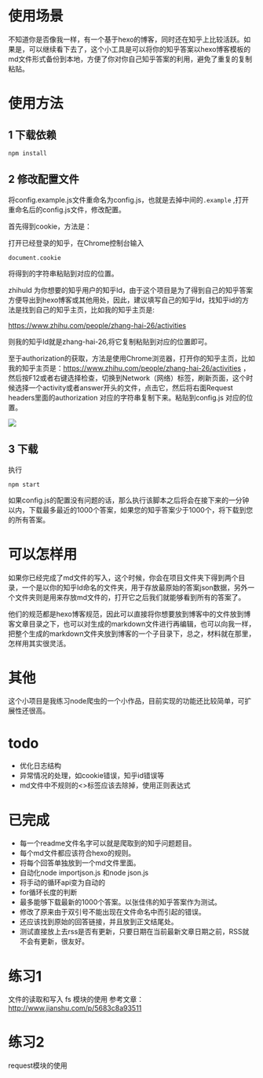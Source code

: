 # 使用场景

不知道你是否像我一样，有一个基于hexo的博客，同时还在知乎上比较活跃。如果是，可以继续看下去了，这个小工具是可以将你的知乎答案以hexo博客模板的md文件形式备份到本地，方便了你对你自己知乎答案的利用，避免了重复的复制粘贴。



# 使用方法




## 1 下载依赖

```
npm install 
```

## 2 修改配置文件



将config.example.js文件重命名为config.js，也就是去掉中间的```.example``` ,打开重命名后的config.js文件，修改配置。

首先得到cookie，方法是：

打开已经登录的知乎，在Chrome控制台输入

```
document.cookie
```

将得到的字符串粘贴到对应的位置。

zhihuId 为你想要的知乎用户的知乎Id，由于这个项目是为了得到自己的知乎答案方便导出到hexo博客或其他用处，因此，建议填写自己的知乎Id，找知乎id的方法是找到自己的知乎主页，比如我的知乎主页是:

https://www.zhihu.com/people/zhang-hai-26/activities

则我的知乎Id就是zhang-hai-26,将它复制粘贴到对应的位置即可。


至于authorization的获取，方法是使用Chrome浏览器，打开你的知乎主页，比如我的知乎主页是：https://www.zhihu.com/people/zhang-hai-26/activities  ，然后按F12或者右键选择检查，切换到Network（网络）标签，刷新页面，这个时候选择一个activity或者answer开头的文件，点击它，然后将右面Request headers里面的authorization 对应的字符串复制下来。粘贴到config.js 对应的位置。


![](http://7ktu2f.com1.z0.glb.clouddn.com/QQ截图20170109192809.png)



##  3 下载

执行

```
npm start
```

如果config.js的配置没有问题的话，那么执行该脚本之后将会在接下来的一分钟以内，下载最多最近的1000个答案，如果您的知乎答案少于1000个，将下载到您的所有答案。

# 可以怎样用

如果你已经完成了md文件的写入，这个时候，你会在项目文件夹下得到两个目录，一个是以你的知乎Id命名的文件夹，用于存放最原始的答案json数据，另外一个文件夹则是用来存放md文件的，打开它之后我们就能够看到所有的答案了。

他们的规范都是hexo博客规范，因此可以直接将你想要放到博客中的文件放到博客文章目录之下，也可以对生成的markdown文件进行再编辑，也可以向我一样，把整个生成的markdown文件夹放到博客的一个子目录下，总之，材料就在那里，怎样用其实很灵活。


# 其他

这个小项目是我练习node爬虫的一个小作品，目前实现的功能还比较简单，可扩展性还很高。

# todo

- 优化日志结构
- 异常情况的处理，如cookie错误，知乎id错误等
- md文件中不规则的<>标签应该去除掉，使用正则表达式



# 已完成
- 每一个readme文件名字可以就是爬取到的知乎问题题目。
- 每个md文件都应该符合hexo的规则。
- 将每个回答单独放到一个md文件里面。
- 自动化node importjson.js 和node json.js
- 将手动的循环api变为自动的
- for循环长度的判断
- 最多能够下载最新的1000个答案。以张佳伟的知乎答案作为测试。
- 修改了原来由于双引号不能出现在文件命名中而引起的错误。
- 还应该找到原始的回答链接，并且放到正文结尾处。
- 测试直接放上去rss是否有更新，只要日期在当前最新文章日期之前，RSS就不会有更新，很友好。


# 练习1

文件的读取和写入
fs 模块的使用
参考文章：http://www.jianshu.com/p/5683c8a93511

# 练习2

request模块的使用

